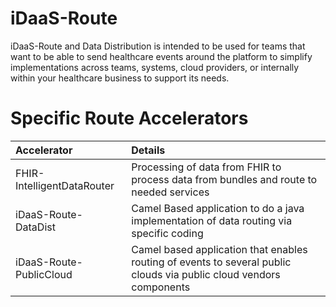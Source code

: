 # iDaaS-Route
iDaaS-Route and Data Distribution is intended to be used for teams that want to be able to send healthcare events 
around the platform to simplify implementations across teams, systems, cloud providers, or internally 
within your healthcare business to support its needs. 

# Specific Route Accelerators

| Accelerator| Details |
| :---      | :----   | 
|FHIR-IntelligentDataRouter | Processing of data from FHIR to process data from bundles and route to needed services |
|iDaaS-Route-DataDist | Camel Based application to do a java implementation of data routing via specific coding|
|iDaaS-Route-PublicCloud | Camel based application that enables routing of events to several public clouds via public cloud vendors components|
